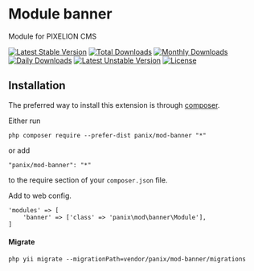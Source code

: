 Module banner
===========

Module for PIXELION CMS

[![Latest Stable Version](https://poser.pugx.org/panix/mod-banner/v/stable)](https://packagist.org/packages/panix/mod-banner)
[![Total Downloads](https://poser.pugx.org/panix/mod-banner/downloads)](https://packagist.org/packages/panix/mod-banner)
[![Monthly Downloads](https://poser.pugx.org/panix/mod-banner/d/monthly)](https://packagist.org/packages/panix/mod-banner)
[![Daily Downloads](https://poser.pugx.org/panix/mod-banner/d/daily)](https://packagist.org/packages/panix/mod-banner)
[![Latest Unstable Version](https://poser.pugx.org/panix/mod-banner/v/unstable)](https://packagist.org/packages/panix/mod-banner)
[![License](https://poser.pugx.org/panix/mod-banner/license)](https://packagist.org/packages/panix/mod-banner)


Installation
------------

The preferred way to install this extension is through [composer](http://getcomposer.org/download/).

Either run

```
php composer require --prefer-dist panix/mod-banner "*"
```

or add

```
"panix/mod-banner": "*"
```

to the require section of your `composer.json` file.

Add to web config.
```
'modules' => [
    'banner' => ['class' => 'panix\mod\banner\Module'],
]
```

#### Migrate
```
php yii migrate --migrationPath=vendor/panix/mod-banner/migrations
```
